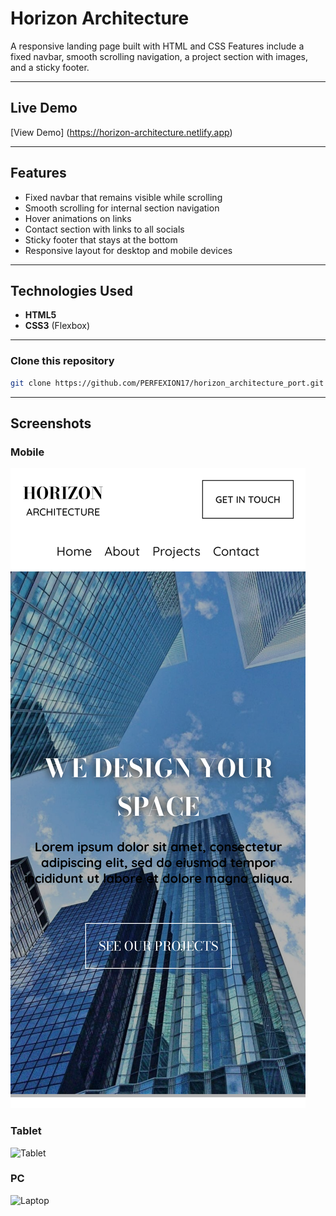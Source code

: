 # Horizon Architecture

A responsive landing page built with HTML and CSS
Features include a fixed navbar, smooth scrolling navigation, a project section with images, and a sticky footer.

---

## Live Demo
[View Demo] (https://horizon-architecture.netlify.app)

---

## Features

- Fixed navbar that remains visible while scrolling
- Smooth scrolling for internal section navigation
- Hover animations on links
- Contact section with links to all socials
- Sticky footer that stays at the bottom
- Responsive layout for desktop and mobile devices

---

## Technologies Used
- **HTML5**
- **CSS3** (Flexbox)

---

### Clone this repository
```bash
git clone https://github.com/PERFEXION17/horizon_architecture_port.git
```

---

## Screenshots

### Mobile

![Mobile](asset/iphone%2012-13.png)

### Tablet
![Tablet](asset/ipad.png)

### PC
![Laptop](asset/laptop.png)